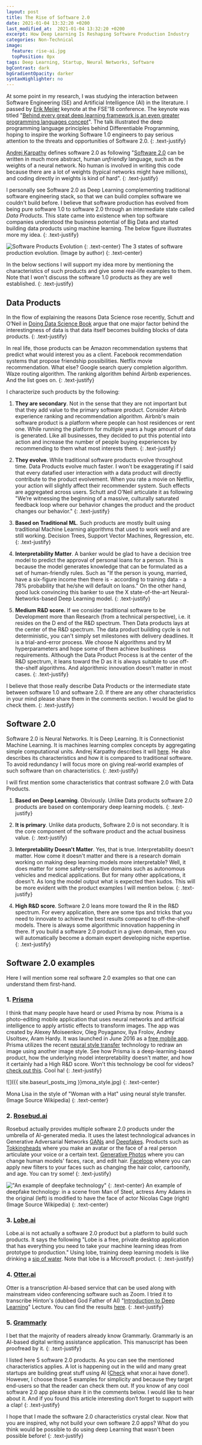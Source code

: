 ```yaml
---
layout: post
title: The Rise of Software 2.0
date: 2021-01-04 13:32:20 +0200
last_modified_at:  2021-01-04 13:32:20 +0200
excerpt: How Deep Learning Is Reshaping Software Production Industry
categories: Non-Technical 
image:
  feature: rise-ai.jpg
  topPosition: 0px
tags: Deep Learning, Startup, Neural Networks, Software
bgContrast: dark
bgGradientOpacity: darker
syntaxHighlighter: no
---
```


At some point in my research, I was studying the interaction between Software Engineering (SE) and Artificial Intelligence (AI) in the literature. I passed by [Erik Meijer](https://www.linkedin.com/in/erikmeijer1/) keynote at the FSE'18 conference. The keynote was titled "[Behind every great deep learning framework is an even greater programming languages concept](https://dl.acm.org/doi/abs/10.1145/3236024.3280855)". The talk illustrated the deep programming language principles behind Differentiable Programming, hoping to inspire the working Software 1.0 engineers to pay serious attention to the threats and opportunities of Software 2.0.
{: .text-justify}

[Andrej Karpathy](https://medium.com/@karpathy) defines software 2.0 as following "[Software 2.0](https://medium.com/@karpathy/software-2-0-a64152b37c35) can be written in much more abstract, human *unfriendly* language, such as the weights of a neural network. No human is involved in writing this code because there are a lot of weights (typical networks might have millions), and coding directly in weights is kind of hard".
{: .text-justify}

I personally see Software 2.0 as Deep Learning complementing traditional software engineering stack, so that we can build complex software we couldn't build before. I believe that software production has evolved from being pure software 1.0 to software 2.0 through an intermediate state called *Data Products*. This state came into existence when top software companies understood the business potential of Big Data and started building data products using machine learning. The below figure illustrates more my idea.
{: .text-justify}

![Software Products Evolution](../assets/img/s1tos2.png)
{: .text-center}
The 3 states of software production evolution. (Image by author)
{: .text-center}

In the below sections I will support my idea more by mentioning the characteristics of such products and give some real-life examples to them. Note that I won't discuss the software 1.0 products as they are well established.
{: .text-justify}

## Data Products

In the flow of explaining the reasons Data Science rose recently, Schutt and  O’Neil in [Doing Data Science Book](https://www.oreilly.com/library/view/doing-data-science/9781449363871/) argue that one major factor behind the interestingness of data is that data itself becomes building blocks of data products.
{: .text-justify}

In real life, those products can be Amazon recommendation systems that predict what would interest you as a client. Facebook recommendation systems that propose friendship possibilities. Netflix movie recommendation. What else? Google search query completion algorithm. Waze routing algorithm. The ranking algorithm behind Airbnb experiences. And the list goes on.
{: .text-justify}

I characterize such products by the following:

1. **They are secondary**. Not in the sense that they are not important but that they add value to the primary software product. Consider Airbnb experience ranking and recommendation algorithm. Airbnb's main software product is a platform where people can host residences or rent one. While running the platform for multiple years a huge amount of data is generated. Like all businesses, they decided to put this potential into action and increase the number of people buying experiences by recommending to them what most interests them.
{: .text-justify}

2. **They evolve**. While traditional software products evolve throughout time. Data Products evolve much faster. I won't be exaggerating if I said that every datafied user interaction with a data product will directly contribute to the product evolvement. When you rate a movie on Netflix, your action will slightly affect their recommender system. Such effects are aggregated across users. Schutt and O’Neil articulate it as following "We’re witnessing the beginning of a massive, culturally saturated feedback loop where our behavior changes the product and the product changes our behavior."
{: .text-justify}

3. **Based on Traditional ML**. Such products are mostly built using traditional Machine Learning algorithms that used to work well and are still working. Decision Trees, Support Vector Machines, Regression, etc.
{: .text-justify}

4. **Interpretability Matter**. A banker would be glad to have a decision tree model to predict the approval of personal loans for a person. This is because the model generates knowledge that can be formulated as a set of human-friendly rules. Such as "If the person is young, married, have a six-figure income then there is - according to training data - a 78% probability that he/she will default on loans." On the other hand, good luck convincing this banker to use the X state-of-the-art Neural-Networks-based Deep Learning model.
{: .text-justify}

5. **Medium R&D score.** If we consider traditional software to be Development more than Research (from a technical perspective), i.e. it resides on the D end of the R&D spectrum. Then Data products lays at the center of the R&D spectrum. The data product building cycle is not deterministic, you can't simply set milestones with delivery deadlines. It is a trial-and-error process. We choose N algorithms and try M hyperparameters and hope some of them achieve bushiness requirements. Although the Data Product Process is at the center of the R&D spectrum, it leans toward the D as it is always suitable to use off-the-shelf algorithms. And algorithmic innovation doesn't matter in most cases.
{: .text-justify}

I believe that those really describe Data Products or the intermediate state between software 1.0 and software 2.0. If there are any other characteristics in your mind please share them in the comments section. I would be glad to check them.
{: .text-justify}

## Software 2.0

Software 2.0 is Neural Networks. It is Deep Learning. It is Connectionist Machine Learning. It is machines learning complex concepts by aggregating simple computational units. Andrej Karpathy describes it will [here](https://medium.com/@karpathy/software-2-0-a64152b37c35). He also describes its characteristics and how it is compared to traditional software. To avoid redundancy I will focus more on giving real-world examples of such software than on characteristics.
{: .text-justify}

I will first mention some characteristics that contrast software 2.0 with Data Products.

1. **Based on Deep Learning**. Obviously. Unlike Data products software 2.0 products are based on contemporary deep learning models.
{: .text-justify}

2. **It is primary**. Unlike data products, Software 2.0 is not secondary. It is the core component of the software product and the actual business value.
{: .text-justify}

3. **Interpretability Doesn't Matter**. Yes, that is true. Interpretability doesn't matter. How come it doesn't matter and there is a research domain working on making deep learning models more interpretable? Well, it does matter for some safety-sensitive domains such as autonomous vehicles and medical applications. But for many other applications, it doesn't. As long the model output what is expected then kudos. This will be more evident with the product examples I will mention below.
{: .text-justify}

4. **High R&D score**. Software 2.0 leans more toward the R in the R&D spectrum. For every application, there are some tips and tricks that you need to innovate to achieve the best results compared to off-the-shelf models. There is always some algorithmic innovation happening in there. If you build a software 2.0 product in a given domain, then you will automatically become a domain expert developing niche expertise.
{: .text-justify}

## Software 2.0 examples

Here I will mention some real software 2.0 examples so that one can understand them first-hand.

### 1. [Prisma](https://prisma-ai.com/)

I think that many people have heard or used Prisma by now. Prisma is a photo-editing mobile application that uses neural networks and artificial intelligence to apply artistic effects to transform images. The app was created by Alexey Moiseenkov, Oleg Poyaganov, Ilya Frolov, Andrey Usoltsev, Aram Hardy. It was launched in June 2016 as a [free mobile app](https://en.wikipedia.org/wiki/Prisma_(app)). Prisma utilizes the recent [neural style transfer](https://en.wikipedia.org/wiki/Neural_Style_Transfer) technology to redraw an image using another image style. See how Prisma is a deep-learning-based product, how the underlying model interpretability doesn't matter, and how it certainly had a High R&D score. Won't this technology be cool for videos? [check out this](https://www.youtube.com/watch?v=Uxax5EKg0zA). Cool ha!
{: .text-justify}

<!-- <div class="img img--fullContainer img--14xLeading" style="background-image: url({{ site.baseurl_posts_img }}mona_style.jpg);"></div> -->
![]({{ site.baseurl_posts_img }}mona_style.jpg)
{: .text-center}

Mona Lisa in the style of "Woman with a Hat" using neural style transfer. (Image Source Wikipedia)
{: .text-center}

### 2. [Rosebud.ai](https://www.rosebud.ai/)

Rosebud actually provides multiple software 2.0 products under the umbrella of AI-generated media. It uses the latest technological advances in Generative Adversarial Networks [GANs](https://en.wikipedia.org/wiki/Generative_adversarial_network) and [Deepfakes](https://en.wikipedia.org/wiki/Deepfake). Products such as [Tokkingheads](https://tokkingheads.com/) where you make an avatar or the face of a real person articulate your voice or a certain text. [Generative Photos](https://app.generative.photos/) where you can change human models' faces, race, and edit hair. [Faceloop](https://www.rosebud.ai/faceloop) where you can apply new filters to your faces such as changing the hair color, cartoonify, and age. You can try some!
{: .text-justify}

!["An example of deepfake technology"](./asets/img/../../../assets/img/amy_cage_deepfake.gif)
{: .text-center}
An example of deepfake technology: in a scene from Man of Steel, actress Amy Adams in the original (left)
is modified to have the face of actor Nicolas Cage (right) (Image Source Wikipedia)
{: .text-center}

### 3. [Lobe.ai](https://lobe.ai/)

Lobe.ai is not actually a software 2.0 product but a platform to build such products. It says the following "Lobe is a free, private desktop application that has everything you need to take your machine learning ideas from prototype to production." Using lobe, training deep learning models is like drinking a [sip of water](https://youtu.be/Mdcw3Sb98DA). Note that lobe is a Microsoft product.
{: .text-justify}

### 4. [Otter.ai](https://otter.ai)

Otter is a transcription AI-based service that can be used along with mainstream video conferencing software such as Zoom. I tried it to transcribe Hinton's (dubbed God Father of AI) "[Introduction to Deep Learning](https://www.youtube.com/watch?v=GJdWESd543Y)" Lecture. You can find the results [here](https://otter.ai/u/NWloZiFOHD1YdjOvsvvqzZzKZJY).
{: .text-justify}

### 5. [Grammarly](https://app.grammarly.com/)

I bet that the majority of readers already know Grammarly. Grammarly is an AI-based digital writing assistance application. This manuscript has been proofread by it.
{: .text-justify}

I listed here 5 software 2.0 products. As you can see the mentioned characteristics applies. A lot is happening out in the wild and many great startups are building great stuff using AI ([Check](https://www.businesswire.com/news/home/20190213005463/en/Xnor.ai-Unveils-First-Battery-free-Solar-AI-Technology-Enabling-a-New-Wave-of-Edge-AI-Computing) what xnor.ai have done!). However, I choose those 5 examples for simplicity and because they target end-users so that the reader can check them out. If you know of any cool software 2.0 app please share it in the comments below. I would like to hear about it. And if you found this article interesting don’t forget to support with a clap!
{: .text-justify}

I hope that I made the software 2.0 characteristics crystal clear. Now that you are inspired, why not build your own software 2.0 apps? What do you think would be possible to do using deep Learning that wasn't been possible before!
{: .text-justify}

